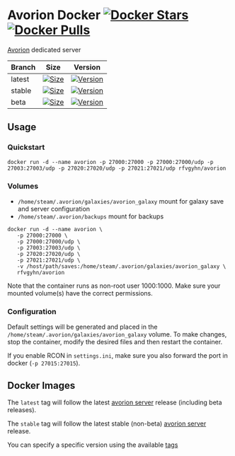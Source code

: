 # Avorion Docker [![Docker Stars][4]][2] [![Docker Pulls][5]][2]

[Avorion][0] dedicated server

Branch | Size             | Version          
-------|------------------|---------------
latest | [![Size][6]][2]  | [![Version][7]][2]
stable | [![Size][8]][2]  | [![Version][9]][2]
beta   | [![Size][10]][2] | [![Version][11]][2]

## Usage

### Quickstart

```
docker run -d --name avorion -p 27000:27000 -p 27000:27000/udp -p 27003:27003/udp -p 27020:27020/udp -p 27021:27021/udp rfvgyhn/avorion
```

### Volumes

* `/home/steam/.avorion/galaxies/avorion_galaxy` mount for galaxy save and server configuration
* `/home/steam/.avorion/backups` mount for backups

```
docker run -d --name avorion \
   -p 27000:27000 \
   -p 27000:27000/udp \
   -p 27003:27003/udp \
   -p 27020:27020/udp \
   -p 27021:27021/udp \
   -v /host/path/saves:/home/steam/.avorion/galaxies/avorion_galaxy \
   rfvgyhn/avorion
```

Note that the container runs as non-root user 1000:1000. Make sure your mounted volume(s) have the correct permissions.

### Configuration

Default settings will be generated and placed in the `/home/steam/.avorion/galaxies/avorion_galaxy` volume. To make changes, stop the container, modify the desired files and then restart the container.

If you enable RCON in `settings.ini`, make sure you also forward the port in docker (`-p 27015:27015`).

## Docker Images

The `latest` tag will follow the latest [avorion server][1] release
(including beta releases).

The `stable` tag will follow the latest stable (non-beta) [avorion server][1] release.

You can specify a specific version using the available [tags][3]


[0]: https://www.avorion.net/
[1]: https://www.avorion.net/forum/index.php/board,2.0.html
[2]: https://hub.docker.com/r/rfvgyhn/avorion
[3]: https://hub.docker.com/r/rfvgyhn/avorion/tags
[4]: https://img.shields.io/docker/stars/rfvgyhn/avorion.svg
[5]: https://img.shields.io/docker/pulls/rfvgyhn/avorion.svg
[6]: https://img.shields.io/docker/image-size/rfvgyhn/avorion/latest
[7]: https://img.shields.io/badge/v-1.3.1.27126--beta-blue
[8]: https://img.shields.io/docker/image-size/rfvgyhn/avorion/stable
[9]: https://img.shields.io/badge/v-1.2.0.25399-blue
[10]: https://img.shields.io/docker/image-size/rfvgyhn/avorion/1.3.1.27126-beta
[11]: https://img.shields.io/badge/v-1.3.1.27126--beta-blue

